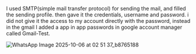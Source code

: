 I used SMTP(simple mail transfer protocol) for sending the mail, and filled the sending profile.
then gave it the credentials, username and password.
i did not give it the access to my account directly with the password, instead in the gmail
I added a app in app passwords in google account manager called Gmail-Test. 

![WhatsApp Image 2025-10-06 at 02 51 37_b8765188](https://github.com/user-attachments/assets/63315faf-1133-45bb-b05d-fb1781f3e0ee)
